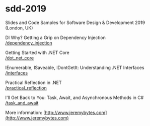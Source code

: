 # sdd-2019
Slides and Code Samples for Software Design &amp; Development 2019 (London, UK)

DI Why? Getting a Grip on Dependency Injection  
[/dependency_injection](https://github.com/jeremybytes/sdd-2019/tree/master/dependency_injection)  

Getting Started with .NET Core  
[/dot_net_core](https://github.com/jeremybytes/sdd-2019/tree/master/dot_net_core)

IEnumerable, ISaveable, IDontGetIt: Understanding .NET Interfaces  
[/interfaces](https://github.com/jeremybytes/sdd-2019/tree/master/interfaces)

Practical Reflection in .NET  
[/practical_reflection](https://github.com/jeremybytes/sdd-2019/tree/master/practical_reflection)

I'll Get Back to You: Task, Await, and Asynchronous Methods in C#  
[/task_and_await](https://github.com/jeremybytes/sdd-2019/tree/master/task_and_await)

More information: [http://www.jeremybytes.com](http://www.jeremybytes.com)